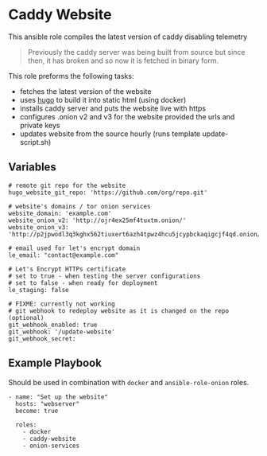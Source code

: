 # Caddy Website
This ansible role compiles the latest version of caddy disabling telemetry

> Previously the caddy server was being built from source but since then,
it has broken and so now it is fetched in binary form.

This role preforms the following tasks:
  - fetches the latest version of the website
  - uses [hugo](https://gohugo.io) to build it into static html (using docker)
  - installs caddy server and puts the website live with https
  - configures .onion v2 and v3 for the website provided the urls and private keys
  - updates website from the source hourly (runs template update-script.sh)

## Variables

    # remote git repo for the website
    hugo_website_git_repo: 'https://github.com/org/repo.git'

    # website's domains / tor onion services
    website_domain: 'example.com'
    website_onion_v2: 'http://ojr4ex25mf4tuxtm.onion/'
    website_onion_v3: 'http://p2jpwodl3q3kghx562tiuxert6azh4tpwz4hcu5jcypbckaqigcjf4qd.onion/'

    # email used for let's encrypt domain
    le_email: "contact@example.com"

    # Let's Encrypt HTTPs certificate
    # set to true - when testing the server configurations
    # set to false - when ready for deployment
    le_staging: false

    # FIXME: currently not working
    # git webhook to redeploy website as it is changed on the repo (optional)
    git_webhook_enabled: true
    git_webhook: '/update-website'
    git_webhook_secret:


## Example Playbook

Should be used in combination with `docker` and `ansible-role-onion` roles.

    - name: "Set up the website"
      hosts: "webserver"
      become: true

      roles:
        - docker
        - caddy-website
        - onion-services
